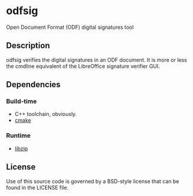 # odfsig
Open Document Format (ODF) digital signatures tool

## Description

odfsig verifies the digital signatures in an ODF document. It is more or less
the cmdline equivalent of the LibreOffice signature verifier GUI.

## Dependencies

### Build-time

- C++ toolchain, obviously.
- [cmake](https://cmake.org/)

### Runtime

- [libzip](https://libzip.org/)

## License

Use of this source code is governed by a BSD-style license that can be found in
the LICENSE file.
